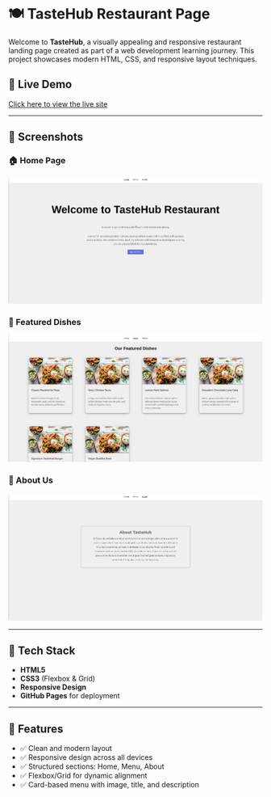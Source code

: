 # 🍽️ TasteHub Restaurant Page

Welcome to **TasteHub**, a visually appealing and responsive restaurant landing page created as part of a web development learning journey. This project showcases modern HTML, CSS, and responsive layout techniques.

## 🔗 Live Demo

[Click here to view the live site](https://thejas2246.github.io/restaurant-page/)

---

## 📸 Screenshots

### 🏠 Home Page

![Home Screenshot](./result/homepage.png)

### 🍴 Featured Dishes

![Menu Screenshot](./result/menu.png)

### 📖 About Us

![About Screenshot](./result/about.png)

---

## 🧰 Tech Stack

- **HTML5**
- **CSS3** (Flexbox & Grid)
- **Responsive Design**
- **GitHub Pages** for deployment

---

## 🧾 Features

- ✅ Clean and modern layout
- ✅ Responsive design across all devices
- ✅ Structured sections: Home, Menu, About
- ✅ Flexbox/Grid for dynamic alignment
- ✅ Card-based menu with image, title, and description

